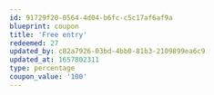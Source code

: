 ```yaml
---
id: 91729f20-0564-4d04-b6fc-c5c17af6af9a
blueprint: coupon
title: 'Free entry'
redeemed: 27
updated_by: c82a7926-03bd-4bb0-81b3-2109899ea6c9
updated_at: 1657802311
type: percentage
coupon_value: '100'
---
```


